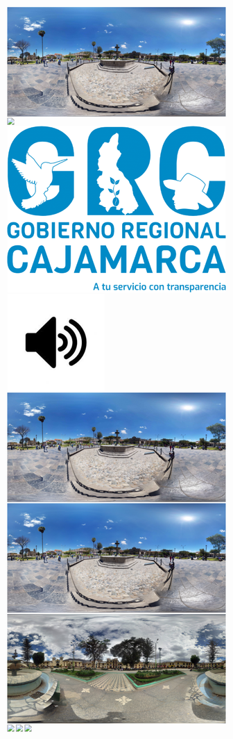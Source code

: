 <img src="https://github.com/elvislkn/img/blob/master/Streett.jpg?raw=true">
<img src="https://github.com/elvislkn/img/blob/master/Street.jpg?raw=true">
<img src="https://github.com/elvislkn/img/blob/master/logo20gobierno20regional20201920-20Azul20-20transparente1.png?raw=true">
<img src="https://github.com/elvislkn/img/blob/master/sno.jpg?raw=true">
<img src="https://github.com/elvislkn/img/blob/master/plaza-cajamarca.png?raw=true">
<img src="https://github.com/elvislkn/img/blob/master/Plaza.jpg?raw=true">

<img src="https://github.com/elvislkn/img/blob/master/sm1-min.jpg?raw=true">
<img src="https://github.com/elvislkn/img/blob/master/sm2-min.jpg?raw=true">
<img src="https://github.com/elvislkn/img/blob/master/sm3-min.jpg?raw=true">
<img src="https://github.com/elvislkn/img/blob/master/sm4-min.jpg?raw=true">
